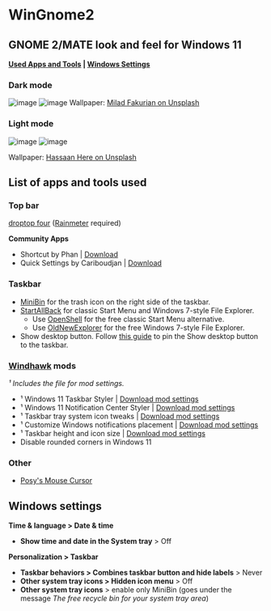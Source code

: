 # WinGnome2
## GNOME 2/MATE look and feel for Windows 11
**[Used Apps and Tools](#list-of-apps-and-tools-used) | [Windows Settings](#windows-settings)**

### Dark mode
![image](https://github.com/user-attachments/assets/602dba0f-dcb2-4d60-89cf-81dc4750120b)
![image](https://github.com/user-attachments/assets/99a486fc-422f-485b-8118-cbe7ecc9406e)
Wallpaper: [Milad Fakurian on Unsplash](https://unsplash.com/photos/a-close-up-of-a-cell-phone-with-a-blurry-background-F0LtAt5JTmE)

### Light mode
![image](https://github.com/user-attachments/assets/d317375f-d1f8-4237-9ad3-4d54ed0a6d7b)
![image](https://github.com/user-attachments/assets/220c3103-ab70-4ec6-8cc9-c90e8b5d4409)

Wallpaper: [Hassaan Here on Unsplash](https://unsplash.com/photos/a-close-up-of-a-red-and-brown-object-Gz_74MbJ4V8)


## List of apps and tools used
### Top bar
[droptop four](https://www.droptopfour.com/) ([Rainmeter](https://www.rainmeter.net/) required)

**Community Apps**
  - Shortcut by Phan | [Download](https://github.com/mbti0n/WinGnome2/raw/refs/heads/main/droptop-four-Community-Apps/Shortcut%20-%20Phan%20(Droptop%20App).rmskin)
  - Quick Settings by Cariboudjan | [Download](https://github.com/mbti0n/WinGnome2/raw/refs/heads/main/droptop-four-Community-Apps/Quick%20Settings%20-%20Cariboudjan%20(Droptop%20App).rmskin)
 ### Taskbar
- [MiniBin](https://www.majorgeeks.com/files/details/minibin.html) for the trash icon on the right side of the taskbar.
- [StartAllBack](https://www.startallback.com/) for classic Start Menu and Windows 7-style File Explorer.
  - Use [OpenShell](https://github.com/Open-Shell/Open-Shell-Menu) for the free classic Start Menu alternative.
  - Use [OldNewExplorer](https://www.majorgeeks.com/files/details/oldnewexplorer.html) for the free Windows 7-style File Explorer.
- Show desktop button. Follow [this guide](https://winaero.com/add-show-desktop-shortcut-to-taskbar-in-windows-11/) to pin the Show desktop button to the taskbar.

### [Windhawk](https://github.com/ramensoftware/windhawk) mods
*¹ Includes the file for mod settings.*
  - ¹ Windows 11 Taskbar Styler | [Download mod settings](https://github.com/mbti0n/WinGnome2/raw/refs/heads/main/Windhawk-Mods/win11Taskbar_mod.txt)
  - ¹ Windows 11 Notification Center Styler | [Download mod settings](https://github.com/mbti0n/WinGnome2/raw/refs/heads/main/Windhawk-Mods/win11Notification_mod.txt)
  - ¹ Taskbar tray system icon tweaks | [Download mod settings](https://github.com/mbti0n/WinGnome2/raw/refs/heads/main/Windhawk-Mods/taskbarTrayIcon_mod.txt)
  - ¹ Customize Windows notifications placement | [Download mod settings](https://github.com/mbti0n/WinGnome2/raw/refs/heads/main/Windhawk-Mods/notificationPlacement_mod.txt)
  - ¹ Taskbar height and icon size | [Download mod settings](https://github.com/mbti0n/WinGnome2/raw/refs/heads/main/Windhawk-Mods/taskbarHeight-Icon_mod.txt)
  - Disable rounded corners in Windows 11

### Other
- [Posy's Mouse Cursor](https://www.michieldb.nl/other/cursors/)

## Windows settings
**Time & language > Date & time**
- **Show time and date in the System tray** > Off

**Personalization > Taskbar**
- **Taskbar behaviors > Combines taskbar button and hide labels** > Never
- **Other system tray icons > Hidden icon menu** > Off
- **Other system tray icons** > enable only MiniBin (goes under the message *The free recycle bin for your system tray area*)


